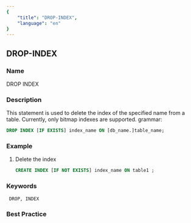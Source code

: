 ```yaml
---
{
    "title": "DROP-INDEX",
    "language": "en"
}
---
```


<!--
Licensed to the Apache Software Foundation (ASF) under one
or more contributor license agreements.  See the NOTICE file
distributed with this work for additional information
regarding copyright ownership.  The ASF licenses this file
to you under the Apache License, Version 2.0 (the
"License"); you may not use this file except in compliance
with the License.  You may obtain a copy of the License at

  http://www.apache.org/licenses/LICENSE-2.0

Unless required by applicable law or agreed to in writing,
software distributed under the License is distributed on an
"AS IS" BASIS, WITHOUT WARRANTIES OR CONDITIONS OF ANY
KIND, either express or implied.  See the License for the
specific language governing permissions and limitations
under the License.
-->

## DROP-INDEX

### Name

DROP INDEX

### Description

This statement is used to delete the index of the specified name from a table. Currently, only bitmap indexes are supported.
grammar:

```sql
DROP INDEX [IF EXISTS] index_name ON [db_name.]table_name;
````

### Example

1. Delete the index

    ```sql
    CREATE INDEX [IF NOT EXISTS] index_name ON table1 ;
    ````

### Keywords

     DROP, INDEX

### Best Practice
